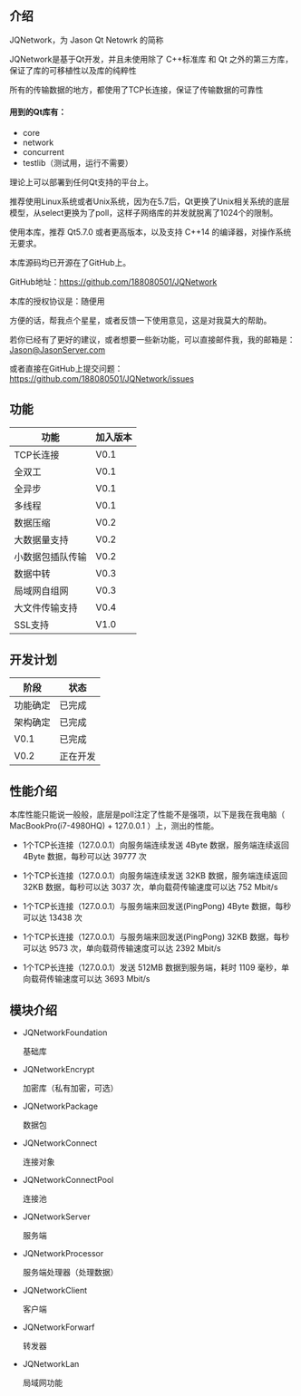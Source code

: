 ## 介绍

JQNetwork，为 Jason Qt Netowrk 的简称

JQNetwork是基于Qt开发，并且未使用除了 C++标准库 和 Qt 之外的第三方库，保证了库的可移植性以及库的纯粹性

所有的传输数据的地方，都使用了TCP长连接，保证了传输数据的可靠性

#### 用到的Qt库有：

* core
* network
* concurrent	
* testlib（测试用，运行不需要）

理论上可以部署到任何Qt支持的平台上。

推荐使用Linux系统或者Unix系统，因为在5.7后，Qt更换了Unix相关系统的底层模型，从select更换为了poll，这样子网络库的并发就脱离了1024个的限制。

使用本库，推荐 Qt5.7.0 或者更高版本，以及支持 C++14 的编译器，对操作系统无要求。

本库源码均已开源在了GitHub上。

GitHub地址：https://github.com/188080501/JQNetwork

本库的授权协议是：随便用

方便的话，帮我点个星星，或者反馈一下使用意见，这是对我莫大的帮助。

若你已经有了更好的建议，或者想要一些新功能，可以直接邮件我，我的邮箱是：Jason@JasonServer.com

或者直接在GitHub上提交问题：
https://github.com/188080501/JQNetwork/issues

## 功能

功能|加入版本
---|---
TCP长连接|V0.1
全双工|V0.1
全异步|V0.1
多线程|V0.1
数据压缩|V0.2
大数据量支持|V0.2
小数据包插队传输|V0.2
数据中转|V0.3
局域网自组网|V0.3
大文件传输支持|V0.4
SSL支持|V1.0

## 开发计划

阶段|状态
---|---
功能确定|已完成
架构确定|已完成
V0.1|已完成
V0.2|正在开发

## 性能介绍

本库性能只能说一般般，底层是poll注定了性能不是强项，以下是我在我电脑（ MacBookPro(i7-4980HQ) + 127.0.0.1 ）上，测出的性能。

* 1个TCP长连接（127.0.0.1）向服务端连续发送 4Byte 数据，服务端连续返回 4Byte 数据，每秒可以达 39777 次

* 1个TCP长连接（127.0.0.1）向服务端连续发送 32KB 数据，服务端连续返回 32KB 数据，每秒可以达 3037 次，单向载荷传输速度可以达 752 Mbit/s

* 1个TCP长连接（127.0.0.1）与服务端来回发送(PingPong) 4Byte 数据，每秒可以达 13438 次

* 1个TCP长连接（127.0.0.1）与服务端来回发送(PingPong) 32KB 数据，每秒可以达 9573 次，单向载荷传输速度可以达 2392 Mbit/s

* 1个TCP长连接（127.0.0.1）发送 512MB 数据到服务端，耗时 1109 毫秒，单向载荷传输速度可以达 3693 Mbit/s

## 模块介绍

* JQNetworkFoundation

	基础库

* JQNetworkEncrypt

	加密库（私有加密，可选）

* JQNetworkPackage

	数据包

* JQNetworkConnect

	连接对象

* JQNetworkConnectPool

	连接池

* JQNetworkServer

	服务端

* JQNetworkProcessor

	服务端处理器（处理数据）

* JQNetworkClient

	客户端

* JQNetworkForwarf

	转发器

* JQNetworkLan

	局域网功能